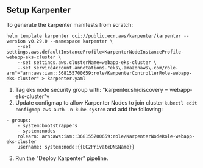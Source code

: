 ## Setup Karpenter

To generate the karpenter manifests from scratch: 

```
helm template karpenter oci://public.ecr.aws/karpenter/karpenter --version v0.29.0 --namespace karpenter \
    --set settings.aws.defaultInstanceProfile=KarpenterNodeInstanceProfile-webapp-eks-cluster \
    --set settings.aws.clusterName=webapp-eks-cluster \
    --set serviceAccount.annotations."eks\.amazonaws\.com/role-arn"="arn:aws:iam::368155700659:role/KarpenterControllerRole-webapp-eks-cluster" > karpenter.yaml
```

1. Tag eks node security group with: "karpenter.sh/discovery = webapp-eks-cluster"v
2. Update configmap to allow Karpenter Nodes to join cluster `kubectl edit configmap aws-auth -n kube-system` 
and add the following: 

```
- groups:
    - system:bootstrappers
    - system:nodes
    rolearn: arn:aws:iam::368155700659:role/KarpenterNodeRole-webapp-eks-cluster
    username: system:node:{{EC2PrivateDNSName}}
```

3. Run the "Deploy Karpenter" pipeline.